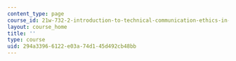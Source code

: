 ```yaml
---
content_type: page
course_id: 21w-732-2-introduction-to-technical-communication-ethics-in-science-and-technology-fall-2006
layout: course_home
title: ''
type: course
uid: 294a3396-6122-e03a-74d1-45d492cb48bb
---
```

